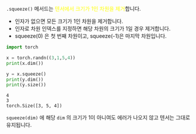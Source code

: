 `.squeeze()` 메서드는 <font color="#ffff00">텐서에서 크기가 1인 차원을 제거</font>합니다.

- 인자가 없으면 모든 크기가 1인 차원을 제거합니다.
- 인자로 차원 인덱스를 지정하면 해당 차원의 크기가 1일 경우 제거합니다.
- squeeze(0) 은 첫 번째 차원이고, squeeze(-1)은 마지막 차원입니다.

```python
import torch

x = torch.randn((3,1,5,4))
print(x.dim())

y = x.squeeze()
print(y.dim())
print(y.size())
```

```
4
3
torch.Size([3, 5, 4])
```

`squeeze(dim)` 에 해당 `dim` 의 크기가 1이 아니여도 에러가 나오지 않고 텐서는 그대로 유지됩니다.

